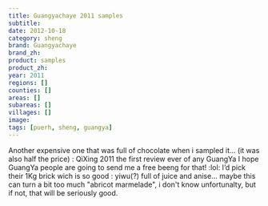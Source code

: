 ```yaml
---
title: Guangyachaye 2011 samples
subtitle: 
date: 2012-10-18
category: sheng
brand: Guangyachaye
brand_zh: 
product: samples
product_zh: 
year: 2011
regions: []
counties: []
areas: []
subareas: []
villages: []
image: 
tags: [puerh, sheng, guangya]
---
```

Another expensive one that was full of chocolate when i sampled it... (it was also half the price) : QiXing 2011
the first review ever of any GuangYa
I hope GuangYa people are going to send me a free beeng for that! :lol:
I’d pick their 1Kg brick wich is so good : yiwu(?) full of juice and anise... maybe this can turn a bit too much "abricot marmelade", i don't know unfortunalty, but if not, that will be seriously good.